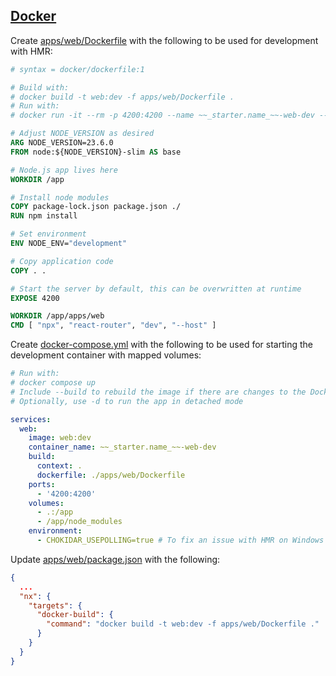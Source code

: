 ## [Docker](https://www.docker.com/)

Create [apps/web/Dockerfile](../../apps/web/Dockerfile) with the following to be used for development with HMR:

```dockerfile
# syntax = docker/dockerfile:1

# Build with:
# docker build -t web:dev -f apps/web/Dockerfile .
# Run with:
# docker run -it --rm -p 4200:4200 --name ~~_starter.name_~~-web-dev --label com.docker.compose.project=~~_starter.name_~~ web:dev

# Adjust NODE_VERSION as desired
ARG NODE_VERSION=23.6.0
FROM node:${NODE_VERSION}-slim AS base

# Node.js app lives here
WORKDIR /app

# Install node modules
COPY package-lock.json package.json ./
RUN npm install

# Set environment
ENV NODE_ENV="development"

# Copy application code
COPY . .

# Start the server by default, this can be overwritten at runtime
EXPOSE 4200

WORKDIR /app/apps/web
CMD [ "npx", "react-router", "dev", "--host" ]
```

Create [docker-compose.yml](../../docker-compose.yml) with the following to be used for starting the development container with mapped volumes:

```yaml
# Run with:
# docker compose up
# Include --build to rebuild the image if there are changes to the Dockerfile or package.json files
# Optionally, use -d to run the app in detached mode

services:
  web:
    image: web:dev
    container_name: ~~_starter.name_~~-web-dev
    build:
      context: .
      dockerfile: ./apps/web/Dockerfile
    ports:
      - '4200:4200'
    volumes:
      - .:/app
      - /app/node_modules
    environment:
      - CHOKIDAR_USEPOLLING=true # To fix an issue with HMR on Windows machines
```

Update [apps/web/package.json](../../apps/web/package.json) with the following:

```json
{
  ...
  "nx": {
    "targets": {
      "docker-build": {
        "command": "docker build -t web:dev -f apps/web/Dockerfile ."
      }
    }
  }
}
```
